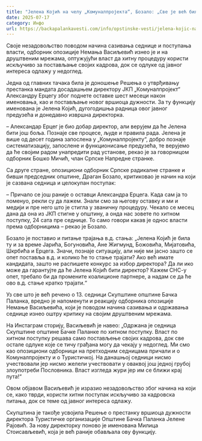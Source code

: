 ```yaml
---
title: "Јелена Којић на челу „Комуналпројекта“, Бозало: „Све је већ било договорено“"
date: 2025-07-17
category: Инфо
url: https://backapalankavesti.com/info/opstinske-vesti/jelena-kojic-na-mestu-direktora-komunalprojekta-bozalo/
---
```


Своје незадовољство поводом начина сазивања седнице и поступања власти, одборник опозиције Немања Васиљевић изнео је и на друштвеним мрежама, оптужујући власт да хитну процедуру користи искључиво за постављање својих кадрова, док се одлуке од јавног интереса одлажу у недоглед.

Једна од главних тачака била је доношење Решења о утврђивању престанка мандата досадашњем директору ЈКП „Комуналпројект“ Александру Ерцегу због поднете оставке шест месеци након именовања, као и постављање новог вршиоца дужности. За ту функцију именована је Јелена Којић, дугогодишња радница овог јавног предузећа и донедавно извршна директорка.

– Александар Ерцег је био добар директор, али верујем да ће Јелена бити још боља. Познаје све процесе, људе и правила рада. Јелена је више од десет година запослена у „Комуналпројекту“, добро познаје систематизацију, запослене и функционисање предузећа, те верујемо да ће својим радом унапредити рад установе, рекао је за говорницом одборник Бошко Мичић, члан Српске Напредне странке.

Са друге стране, опозициони одборник Српске радикалне странке и бивши председник општине, Драган Бозало, критиковао је начин на који је сазвана седница и целокупан поступак:

– Причало се још раније о оставци Александра Ерцега. Када сам ја то поменуо, рекли су да лажем. Знали смо за његову оставку и ми и медији и пре него што је стигла у званичну процедуру. Чекало се месец дана да она из ЈКП стигне у општину, а онда нас зовете по хитном поступку, 24 сата пре седнице. То само говори какав је однос власти према одборницима – рекао је Бозало.

Бозало је поставио и питање трајања в.д. стања: „Јелена Којић је била ту и за време Јарића, Богуновића, Ане Жигмунд, Божовића, Мијатовића, Шкрбића и Ерцега. Значи, познаје ситуацију, али није ми јасно зашто се опет поставља в.д. и колико ће то стање трајати? Ако већ имате кандидата, зашто не распишете конкурс за избор директора? Да ли ико може да гарантујте да ће Јелена Којић бити директор? Кажем СНС-у опет, требало би да промените коалиционе партнере, а надам се да ће ово в.д. стање кратко трајати.“

Уз све што је већ речено о 13. седници Скупштине општине Бачка Паланка, вредно је напоменути и реакцију одборника опозиције Немање Васиљевића, који је поводом начина сазивања и одржавања седнице изнео оштру критику на својим друштвеним мрежама.

На Инстаграм сторију, Васиљевић је навео: „Одржана је седница Скупштине општине Бачке Паланке по хитном поступку. Власт по хитном поступку решава само постављење својих кадрова, док све остале одлуке које се тичу грађана могу да чекају у недоглед. Ми смо као опозициони одборници на претходним седницама причали и о Комуналпројекту и о Туристичкој. На данашњој седници нисмо учествовали јер нисмо желели учествовати у оваквој још једној грубој злоупотреби Пословника. Власт изгледа жури јер им се ближи крај пута!“

Овом објавом Васиљевић је изразио незадовољство због начина на који се, како тврди, користи хитни поступак искључиво за кадровска питања, док се теме од јавног интереса одлажу.

Скупштина је такође усвојила Решење о престанку вршиоца дужности директора Туристичке организације Општине Бачка Паланка Јелене Рајовић. За нову директорку поново је именована Милица Стоисављевић, која је већ раније обављала ову функцију.
